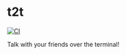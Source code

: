 # t2t

[![CI](https://github.com//t2t/workflows/CI/badge.svg)](https://github.com//t2t/actions)

Talk with your friends over the terminal!
